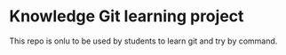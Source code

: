 # Knowledge Git learning project

This repo is onlu to be used by students to learn git and try by command.